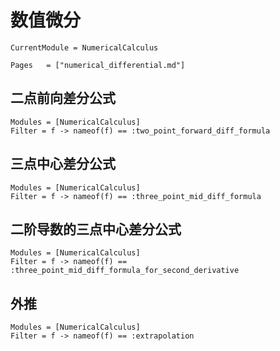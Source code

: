 # 数值微分

```@meta
CurrentModule = NumericalCalculus
```

```@index
Pages   = ["numerical_differential.md"]
```

## 二点前向差分公式
```@autodocs
Modules = [NumericalCalculus]
Filter = f -> nameof(f) == :two_point_forward_diff_formula
```

## 三点中心差分公式
```@autodocs
Modules = [NumericalCalculus]
Filter = f -> nameof(f) == :three_point_mid_diff_formula
```

## 二阶导数的三点中心差分公式
```@autodocs
Modules = [NumericalCalculus]
Filter = f -> nameof(f) == :three_point_mid_diff_formula_for_second_derivative
```

## 外推
```@autodocs
Modules = [NumericalCalculus]
Filter = f -> nameof(f) == :extrapolation
```


